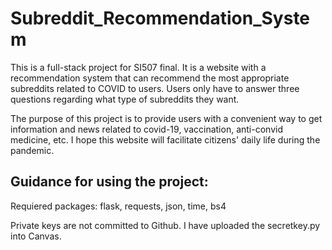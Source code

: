 # Subreddit_Recommendation_System
This is a full-stack project for SI507 final. It is a website with a recommendation system that can recommend the most appropriate subreddits related to COVID to users. Users only have to answer three questions regarding what type of subreddits they want. 

The purpose of this project is to provide users with a convenient way to get information and news related to covid-19, vaccination, anti-convid medicine, etc. I hope this website will facilitate citizens' daily life during the pandemic.
## Guidance for using the project:
Requiered packages: flask, requests, json, time, bs4

Private keys are not committed to Github. I have uploaded the secretkey.py into Canvas.
